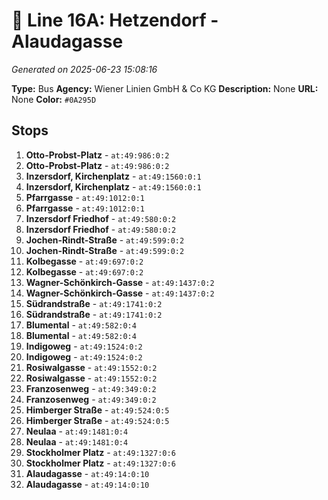 # 🚌 Line 16A: Hetzendorf - Alaudagasse

*Generated on 2025-06-23 15:08:16*

**Type:** Bus
**Agency:** Wiener Linien GmbH & Co KG
**Description:** None
**URL:** None
**Color:** `#0A295D`

## Stops

1. **Otto-Probst-Platz** - `at:49:986:0:2`
2. **Otto-Probst-Platz** - `at:49:986:0:2`
3. **Inzersdorf, Kirchenplatz** - `at:49:1560:0:1`
4. **Inzersdorf, Kirchenplatz** - `at:49:1560:0:1`
5. **Pfarrgasse** - `at:49:1012:0:1`
6. **Pfarrgasse** - `at:49:1012:0:1`
7. **Inzersdorf Friedhof** - `at:49:580:0:2`
8. **Inzersdorf Friedhof** - `at:49:580:0:2`
9. **Jochen-Rindt-Straße** - `at:49:599:0:2`
10. **Jochen-Rindt-Straße** - `at:49:599:0:2`
11. **Kolbegasse** - `at:49:697:0:2`
12. **Kolbegasse** - `at:49:697:0:2`
13. **Wagner-Schönkirch-Gasse** - `at:49:1437:0:2`
14. **Wagner-Schönkirch-Gasse** - `at:49:1437:0:2`
15. **Südrandstraße** - `at:49:1741:0:2`
16. **Südrandstraße** - `at:49:1741:0:2`
17. **Blumental** - `at:49:582:0:4`
18. **Blumental** - `at:49:582:0:4`
19. **Indigoweg** - `at:49:1524:0:2`
20. **Indigoweg** - `at:49:1524:0:2`
21. **Rosiwalgasse** - `at:49:1552:0:2`
22. **Rosiwalgasse** - `at:49:1552:0:2`
23. **Franzosenweg** - `at:49:349:0:2`
24. **Franzosenweg** - `at:49:349:0:2`
25. **Himberger Straße** - `at:49:524:0:5`
26. **Himberger Straße** - `at:49:524:0:5`
27. **Neulaa** - `at:49:1481:0:4`
28. **Neulaa** - `at:49:1481:0:4`
29. **Stockholmer Platz** - `at:49:1327:0:6`
30. **Stockholmer Platz** - `at:49:1327:0:6`
31. **Alaudagasse** - `at:49:14:0:10`
32. **Alaudagasse** - `at:49:14:0:10`